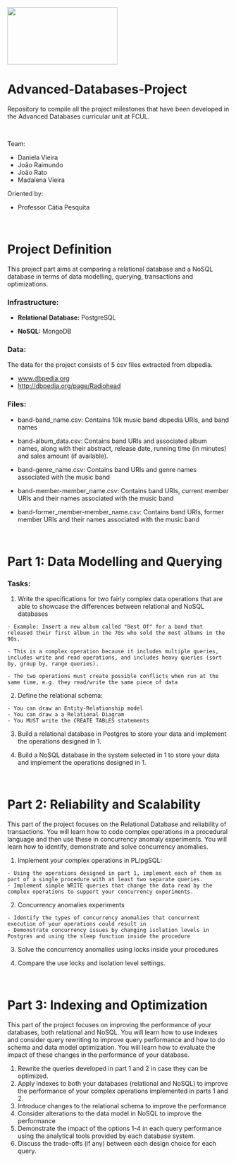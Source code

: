<img src="https://ciencias.ulisboa.pt/sites/default/files/Ciencias_Logo_Azul-01.png" width="250" height="130">

# Advanced-Databases-Project
Repository to compile all the project milestones that have been developed in the Advanced Databases curricular unit at FCUL.

<br>

Team:
  * Daniela Vieira
  * João Raimundo
  * João Rato
  * Madalena Vieira
  
Oriented by:
 * Professor Cátia Pesquita

<br> 

# Project Definition
This project part aims at comparing a relational database and a NoSQL database in terms of data modelling, querying, transactions and optimizations.

### Infrastructure:

  * **Relational Database:** PostgreSQL

  * **NoSQL:** MongoDB

### Data:

The data for the project consists of 5 csv files extracted from dbpedia.
  * www.dbpedia.org
  * http://dbpedia.org/page/Radiohead

### Files:

  * band-band_name.csv: Contains 10k music band dbpedia URIs, and band names

  * band-album_data.csv: Contains band URIs and associated album names, along with their abstract, release date, running time (in minutes) and sales amount (if available).

  * band-genre_name.csv: Contains band URIs and genre names associated with the music band

  * band-member-member_name.csv: Contains band URIs, current member URIs and their names associated with the music band

  * band-former_member-member_name.csv: Contains band URIs, former member URIs and their names associated with the music band

<br>

# Part 1: Data Modelling and Querying

### Tasks:

  1. Write the specifications for two fairly complex data operations that are able to showcase the differences between relational and NoSQL databases
  
    - Example: Insert a new album called "Best Of" for a band that released their first album in the 70s who sold the most albums in the 90s.
    
    - This is a complex operation because it includes multiple queries, includes write and read operations, and includes heavy queries (sort by, group by, range queries).
    
    - The two operations must create possible conflicts when run at the same time, e.g. they read/write the same piece of data
    
  2. Define the relational schema:
  
    - You can draw an Entity-Relationship model
    - You can draw a a Relational Diagram
    - You MUST write the CREATE TABLES statements
    
  3. Build a relational database in Postgres to store your data and implement the operations designed in 1.
  
  4. Build a NoSQL database in the system selected in 1 to store your data and implement the operations designed in 1.

<br>

# Part 2: Reliability and Scalability

This part of the project focuses on the Relational Database and reliability of transactions. You will learn how to code complex operations in a procedural language and then use these in concurrency anomaly experiments. You will learn how to identify, demonstrate and solve concurrency anomalies.

  1. Implement your complex operations in PL/pgSQL:
  
    - Using the operations designed in part 1, implement each of them as part of a single procedure with at least two separate queries.
    - Implement simple WRITE queries that change the data read by the complex operations to support your concurrency experiments.
   
  2. Concurrency anomalies experiments
  
    - Identify the types of concurrency anomalies that concurrent execution of your operations could result in
    - Demonstrate concurrency issues by changing isolation levels in Postgres and using the sleep function inside the procedure
      
  3. Solve the concurrency anomalies using locks inside your procedures
  
  5. Compare the use locks and isolation level settings.

<br>

# Part 3: Indexing and Optimization

This part of the project focuses on improving the performance of your databases, both relational and NoSQL. You will learn how to use indexes and consider query rewriting to improve query performance and how to do schema and data model optimization. You will learn how to evaluate the impact of these changes in the performance of your database.

  1. Rewrite the queries developed in part 1 and 2 in case they can be optimized.
  2. Apply indexes to both your databases (relational and NoSQL) to improve the performance of your complex operations implemented in parts 1 and 2.
  3. Introduce changes to the relational schema to improve the performance
  4. Consider alterations to the data model in NoSQL to improve the performance
  5. Demonstrate the impact of the options 1-4 in each query performance using the analytical tools provided by each database system.
  6. Discuss the trade-offs (if any) between each design choice for each query.



